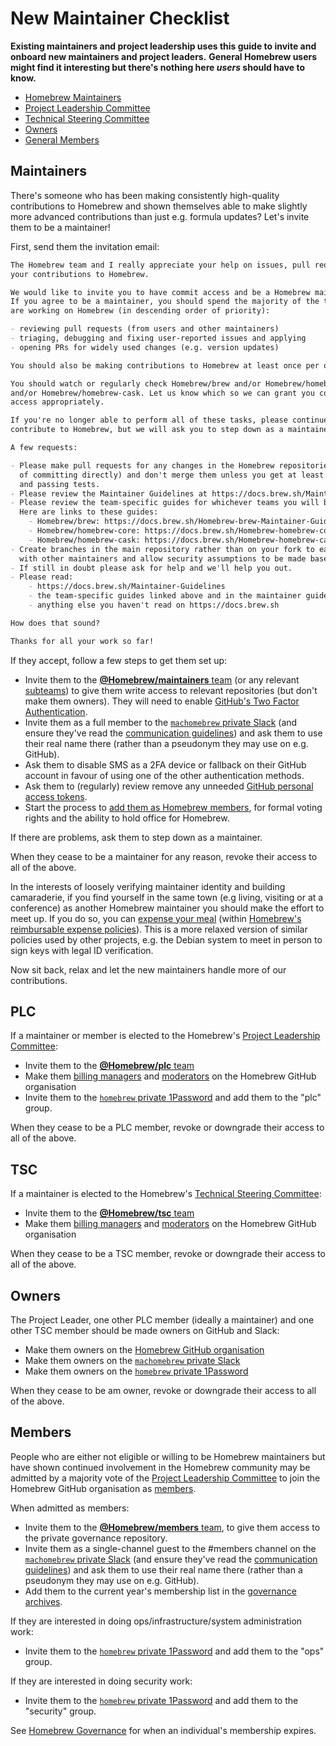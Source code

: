 # New Maintainer Checklist

**Existing maintainers and project leadership uses this guide to invite and onboard new maintainers and project leaders.**
**General Homebrew users might find it interesting but there's nothing here _users_ should have to know.**

- [Homebrew Maintainers](#maintainers)
- [Project Leadership Committee](#plc)
- [Technical Steering Committee](#tsc)
- [Owners](#owners)
- [General Members](#members)

## Maintainers

There's someone who has been making consistently high-quality contributions to Homebrew and shown themselves able to make slightly more advanced contributions than just e.g. formula updates? Let's invite them to be a maintainer!

First, send them the invitation email:

```markdown
The Homebrew team and I really appreciate your help on issues, pull requests and
your contributions to Homebrew.

We would like to invite you to have commit access and be a Homebrew maintainer.
If you agree to be a maintainer, you should spend the majority of the time you
are working on Homebrew (in descending order of priority):

- reviewing pull requests (from users and other maintainers)
- triaging, debugging and fixing user-reported issues and applying
- opening PRs for widely used changes (e.g. version updates)

You should also be making contributions to Homebrew at least once per quarter.

You should watch or regularly check Homebrew/brew and/or Homebrew/homebrew-core
and/or Homebrew/homebrew-cask. Let us know which so we can grant you commit
access appropriately.

If you're no longer able to perform all of these tasks, please continue to
contribute to Homebrew, but we will ask you to step down as a maintainer.

A few requests:

- Please make pull requests for any changes in the Homebrew repositories (instead
  of committing directly) and don't merge them unless you get at least one approval
  and passing tests.
- Please review the Maintainer Guidelines at https://docs.brew.sh/Maintainer-Guidelines
- Please review the team-specific guides for whichever teams you will be a part of.
  Here are links to these guides:
    - Homebrew/brew: https://docs.brew.sh/Homebrew-brew-Maintainer-Guide
    - Homebrew/homebrew-core: https://docs.brew.sh/Homebrew-homebrew-core-Maintainer-Guide
    - Homebrew/homebrew-cask: https://docs.brew.sh/Homebrew-homebrew-cask-Maintainer-Guide
- Create branches in the main repository rather than on your fork to ease collaboration
  with other maintainers and allow security assumptions to be made based on GitHub access.
- If still in doubt please ask for help and we'll help you out.
- Please read:
    - https://docs.brew.sh/Maintainer-Guidelines
    - the team-specific guides linked above and in the maintainer guidelines
    - anything else you haven't read on https://docs.brew.sh

How does that sound?

Thanks for all your work so far!
```

If they accept, follow a few steps to get them set up:

- Invite them to the [**@Homebrew/maintainers** team](https://github.com/orgs/Homebrew/teams/maintainers) (or any relevant [subteams](https://github.com/orgs/Homebrew/teams/maintainers/teams)) to give them write access to relevant repositories (but don't make them owners). They will need to enable [GitHub's Two Factor Authentication](https://help.github.com/articles/about-two-factor-authentication/).
- Invite them as a full member to the [`machomebrew` private Slack](https://machomebrew.slack.com/admin/invites) (and ensure they've read the [communication guidelines](Maintainer-Guidelines.md#communication)) and ask them to use their real name there (rather than a pseudonym they may use on e.g. GitHub).
- Ask them to disable SMS as a 2FA device or fallback on their GitHub account in favour of using one of the other authentication methods.
- Ask them to (regularly) review remove any unneeded [GitHub personal access tokens](https://github.com/settings/tokens).
- Start the process to [add them as Homebrew members](#members), for formal voting rights and the ability to hold office for Homebrew.

If there are problems, ask them to step down as a maintainer.

When they cease to be a maintainer for any reason, revoke their access to all of the above.

In the interests of loosely verifying maintainer identity and building camaraderie, if you find yourself in the same town (e.g living, visiting or at a conference) as another Homebrew maintainer you should make the effort to meet up. If you do so, you can [expense your meal](https://docs.opencollective.com/help/expenses-and-getting-paid/submitting-expenses) (within [Homebrew's reimbursable expense policies](https://opencollective.com/homebrew/expenses)). This is a more relaxed version of similar policies used by other projects, e.g. the Debian system to meet in person to sign keys with legal ID verification.

Now sit back, relax and let the new maintainers handle more of our contributions.

## PLC

If a maintainer or member is elected to the Homebrew's [Project Leadership Committee](https://docs.brew.sh/Homebrew-Governance#4-project-leadership-committee):

- Invite them to the [**@Homebrew/plc** team](https://github.com/orgs/Homebrew/teams/plc/members)
- Make them [billing managers](https://github.com/organizations/Homebrew/settings/billing) and [moderators](https://github.com/organizations/Homebrew/settings/moderators) on the Homebrew GitHub organisation
- Invite them to the [`homebrew` private 1Password](https://homebrew.1password.com/people) and add them to the "plc" group.

When they cease to be a PLC member, revoke or downgrade their access to all of the above.

## TSC

If a maintainer is elected to the Homebrew's [Technical Steering Committee](https://docs.brew.sh/Homebrew-Governance#7-technical-steering-committee):

- Invite them to the [**@Homebrew/tsc** team](https://github.com/orgs/Homebrew/teams/tsc/members)
- Make them [billing managers](https://github.com/organizations/Homebrew/settings/billing) and [moderators](https://github.com/organizations/Homebrew/settings/moderators) on the Homebrew GitHub organisation

When they cease to be a TSC member, revoke or downgrade their access to all of the above.

## Owners

The Project Leader, one other PLC member (ideally a maintainer) and one other TSC member should be made owners on GitHub and Slack:

- Make them owners on the [Homebrew GitHub organisation](https://github.com/orgs/Homebrew/people)
- Make them owners on the [`machomebrew` private Slack](https://machomebrew.slack.com/admin)
- Make them owners on the [`homebrew` private 1Password](https://homebrew.1password.com/people)

When they cease to be am owner, revoke or downgrade their access to all of the above.

## Members

People who are either not eligible or willing to be Homebrew maintainers but have shown continued involvement in the Homebrew community may be admitted by a majority vote of the [Project Leadership Committee](https://docs.brew.sh/Homebrew-Governance#4-project-leadership-committee) to join the Homebrew GitHub organisation as [members](https://docs.brew.sh/Homebrew-Governance#2-members).

When admitted as members:

- Invite them to the [**@Homebrew/members** team](https://github.com/orgs/Homebrew/teams/members), to give them access to the private governance repository.
- Invite them as a single-channel guest to the #members channel on the [`machomebrew` private Slack](https://machomebrew.slack.com/admin/invites) (and ensure they've read the [communication guidelines](Maintainer-Guidelines.md#communication)) and ask them to use their real name there (rather than a pseudonym they may use on e.g. GitHub).
- Add them to the current year's membership list in the [governance archives](https://github.com/Homebrew/brew/tree/master/docs/governance).

If they are interested in doing ops/infrastructure/system administration work:

- Invite them to the [`homebrew` private 1Password](https://homebrew.1password.com/people) and add them to the "ops" group.

If they are interested in doing security work:

- Invite them to the [`homebrew` private 1Password](https://homebrew.1password.com/people) and add them to the "security" group.

See [Homebrew Governance](Homebrew-Governance.md) for when an individual's membership expires.
